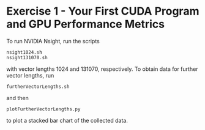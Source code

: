 # Exercise 1 - Your First CUDA Program and GPU Performance Metrics

To run NVIDIA Nsight, run the scripts

```
nsight1024.sh
nsight131070.sh
```

with vector lengths 1024 and 131070, respectively. To obtain data for further vector lengths, run

```
furtherVectorLengths.sh
```

and then

```
plotFurtherVectorLengths.py
```

to plot a stacked bar chart of the collected data.
